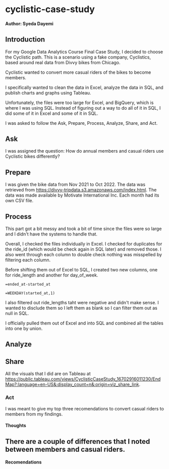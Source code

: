 # cyclistic-case-study
#### Author: Syeda Dayemi

## Introduction
For my Google Data Analytics Course Final Case Study, I decided to choose the Cyclistic path. This is a scenario using a fake company, Cyclistics, based around real data from Divvy bikes from Chicago.

Cyclistic wanted to convert more casual riders of the bikes to become members.

I specifically wanted to clean the data in Excel, analyze the data in SQL, and publish charts and graphs using Tableau.

Unfortunately, the files were too large for Excel, and BigQuery, which is where I was using SQL. Instead of figuring out a way to do all of it in SQL, I did some of it in Excel and some of it in SQL.

I was asked to follow the Ask, Prepare, Process, Analyze, Share, and Act.

## Ask
I was assigned the question: How do annual members and casual riders use Cyclistic bikes differently?

## Prepare
I was given the bike data from Nov 2021 to Oct 2022. The data was retrieved from https://divvy-tripdata.s3.amazonaws.com/index.html. The data was made available by Motivate International Inc. Each month had its own CSV file.

## Process
This part got a bit messy and took a bit of time since the files were so large and I didn't have the systems to handle that.

Overall, I checked the files individually in Excel. I checked for duplicates for the ride_id (which would be check again in SQL later) and removed those. I also went through each column to double check nothing was misspelled by filtering each column.

Before shifting them out of Excel to SQL, I created two new columns, one for ride_length and another for day_of_week.

```
=ended_at-started_at

=WEEKDAY(started_at,1)
```

I also filtered out ride_lengths taht were negative and didn't make sense. I wanted to disclude them so I left them as blank so I can filter them out as null in SQL.

I officially pulled them out of Excel and into SQL and combined all the tables into one by union.

## Analyze


## Share
All the visuals that I did are on Tableau at https://public.tableau.com/views/CyclisticCaseStudy_16702916011230/EndMap?:language=en-US&:display_count=n&:origin=viz_share_link.

### Act
I was meant to give my top three recomendations to convert casual riders to members from my findings.

#### Thoughts

There are a couple of differences that I noted between members and casual riders.
- 

#### Recomendations

